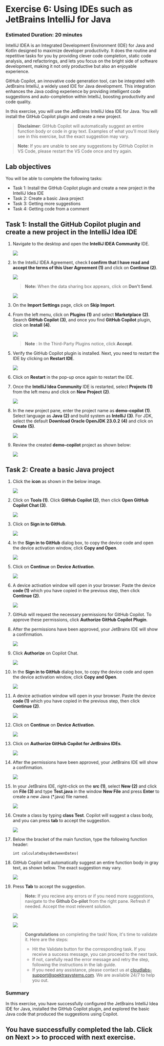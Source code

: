 # Exercise 6: Using IDEs such as JetBrains IntelliJ for Java

### Estimated Duration: 20 minutes

IntelliJ IDEA is an Integrated Development Environment (IDE) for Java and Kotlin designed to maximize developer productivity. It does the routine and repetitive tasks for you by providing clever code completion, static code analysis, and refactorings, and lets you focus on the bright side of software development, making it not only productive but also an enjoyable experience.

GitHub Copilot, an innovative code generation tool, can be integrated with JetBrains IntelliJ, a widely used IDE for Java development. This integration enhances the Java coding experience by providing intelligent code suggestions and auto-completion within IntelliJ, boosting productivity and code quality.

In this exercise, you will use the JetBrains IntelliJ Idea IDE for Java. You will install the GitHub Copilot plugin and create a new project.

>**Disclaimer**: GitHub Copilot will automatically suggest an entire function body or code in gray text. Examples of what you'll most likely see in this exercise, but the exact suggestion may vary.

>**Note**: If you are unable to see any suggestions by GitHub Copilot in VS Code, please restart the VS Code once and try again.

## Lab objectives

You will be able to complete the following tasks:

- Task 1: Install the GitHub Copilot plugin and create a new project in the IntelliJ Idea IDE
- Task 2: Create a basic Java project
- Task 3: Getting more suggestions
- Task 4: Getting code from a comment

## Task 1: Install the GitHub Copilot plugin and create a new project in the IntelliJ Idea IDE

1. Navigate to the desktop and open the **IntelliJ IDEA Community** IDE.

   ![](../media/new-githubcopilot-feb-14.png)

1. In the IntelliJ IDEA Agreement, check **I confirm that I have read and accept the terms of this User Agreement (1)** and click on **Continue (2)**.

   ![](../media/c17.png)

   >**Note:** When the data sharing box appears, click on **Don't Send**.

   ![](../media/new-githubcopilot-feb-15.png)

1. On the **Import Settings** page, click on **Skip Import**.

1. From the left menu, click on **Plugins** **(1)** and select **Marketplace** **(2)**. Search **GitHub Copilot** **(3)**, and once you find **GitHub Copilot** plugin, click on **Install** **(4)**.

   ![](../media/install-plugin.png)

   >**Note** : In the Third-Party Plugins notice, click **Accept**.

1. Verify the GitHub Copilot plugin is installed. Next, you need to restart the IDE by clicking on **Restart IDE**.

   ![](../media/restart-ide(1).png)

1. Click on **Restart** in the pop-up once again to restart the IDE.   

1. Once the **IntelliJ Idea Community** IDE is restarted, select **Projects** **(1)** from the left menu and click on **New Project** **(2)**.

   ![](../media/create-project.png)

1. In the new project pane, enter the project name as **demo-copilot** **(1)**. Select language as **Java** **(2)** and build system as **IntelliJ** **(3)**. For JDK, select the default **Download Oracle OpenJDK 23.0.2** **(4)** and click on **Create** **(5)**.

   ![](../media/Exercise-06-v2-02.png)

1. Review the created **demo-copilot** project as shown below:

   ![](../media/demo-copilot-project.png)

## Task 2: Create a basic Java project

1. Click the **icon** as shown in the below image. 

   ![](../media/icon.png)

1. Click on **Tools (1)**. Click **GitHub Copilot (2)**, then click **Open GitHub Copilot Chat (3)**.

   ![](../media/new-githubcopilot-feb-19.png)

1. Click on **Sign in to GitHub**.

   ![](../media/c19.png)

1. In the **Sign in to GitHub** dialog box, to copy the device code and open the device activation window, click **Copy and Open**.

   ![](../media/ex6-copy-code.png)

1. Click on **Continue** on **Device Activation**.   

   ![](../media/c20.png)

1. A device activation window will open in your browser. Paste the device **code (1)** which you have copied in the previous step, then click **Continue (2)**.

   ![](../media/c21.png)

1. GitHub will request the necessary permissions for GitHub Copilot. To approve these permissions, click **Authorize GitHub Copilot Plugin**.

1. After the permissions have been approved, your JetBrains IDE will show a confirmation.

   ![](../media/Exercise-06-v2-04.png)

1. Click **Authorize** on Copilot Chat.

   ![](../media/c22.png)

1. In the **Sign in to GitHub** dialog box, to copy the device code and open the device activation window, click **Copy and Open**.

   ![](../media/c23.png) 

1. A device activation window will open in your browser. Paste the device **code (1)** which you have copied in the previous step, then click **Continue (2)**.

   ![](../media/c21.png)  

1. Click on **Continue** on **Device Activation**.   

   ![](../media/c20.png)   

1. Click on **Authorize GitHub Copilot for JetBrains IDEs**.   

   ![](../media/c25.png)    

1. After the permissions have been approved, your JetBrains IDE will show a confirmation.

   ![](../media/c26.png)     

1. In your JetBrains IDE, right-click on the **src (1)**, select **New (2)** and click on **File (3)** and type **Test.java** in the window **New File** and press **Enter** to create a new Java (*.java) file named.

   ![](../media/new-githubcopilot-feb-20.png)

1. Create a class by typing **class Test**. Copilot will suggest a class body, and you can press **tab** to accept the suggestion.

   ![](../media/ex6-class-test.png)

1. Below the bracket of the main function, type the following function header:

   ```
   int calculateDaysBetweenDates(
   ```

1. GitHub Copilot will automatically suggest an entire function body in gray text, as shown below. The exact suggestion may vary.

   ![](../media/ex6-days.png)

1. Press **Tab** to accept the suggestion.

   >**Note:** If you recieve any errors or if you need more suggestions, navigate to the **Github Co-pilot** from the right pane. Refresh if needed. Accept the most relevent solution.

    ![](../media/new-githubcopilot-feb-22.png) 

    ![](../media/ex6-copilot-suggestion.png)      


   > **Congratulations** on completing the task! Now, it's time to validate it. Here are the steps:
   > - Hit the Validate button for the corresponding task. If you receive a success message, you can proceed to the next task.
   > - If not, carefully read the error message and retry the step, following the instructions in the lab guide. 
   > - If you need any assistance, please contact us at cloudlabs-support@spektrasystems.com. We are available 24/7 to help you out.

      <validation step="5055e2d4-be60-47f4-acab-c0dde92b4baa" />
        
### Summary

In this exercise, you have successfully configured the JetBrains IntelliJ Idea IDE for Java, installed the GitHub Copilot plugin, and explored the basic Java code that produced the suggestions using Copilot.

## You have successfully completed the lab. Click on **Next >>** to procced with next exercise.